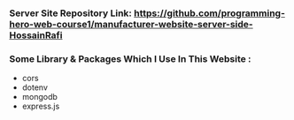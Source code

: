 ### Server Site Repository Link: https://github.com/programming-hero-web-course1/manufacturer-website-server-side-HossainRafi

### Some Library & Packages Which I Use In This Website :

- cors
- dotenv
- mongodb
- express.js
